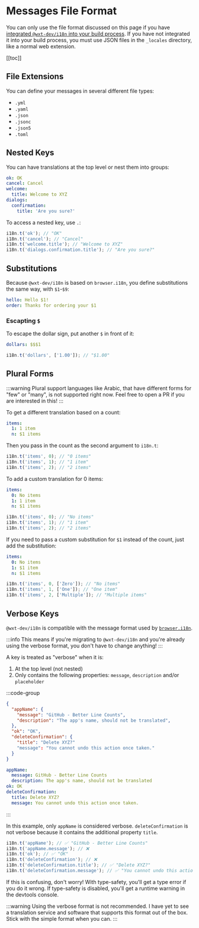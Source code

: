 # Messages File Format

You can only use the file format discussed on this page if you have [integrated `@wxt-dev/i18n` into your build process](./build-integrations). If you have not integrated it into your build process, you must use JSON files in the `_locales` directory, like a normal web extension.

[[toc]]

## File Extensions

You can define your messages in several different file types:

- `.yml`
- `.yaml`
- `.json`
- `.jsonc`
- `.json5`
- `.toml`

## Nested Keys

You can have translations at the top level or nest them into groups:

```yml
ok: OK
cancel: Cancel
welcome:
  title: Welcome to XYZ
dialogs:
  confirmation:
    title: 'Are you sure?'
```

To access a nested key, use `.`:

```ts
i18n.t('ok'); // "OK"
i18n.t('cancel'); // "Cancel"
i18n.t('welcome.title'); // "Welcome to XYZ"
i18n.t('dialogs.confirmation.title'); // "Are you sure?"
```

## Substitutions

Because `@wxt-dev/i18n` is based on `browser.i18n`, you define substitutions the same way, with `$1`-`$9`:

```yml
hello: Hello $1!
order: Thanks for ordering your $1
```

### Escapting `$`

To escape the dollar sign, put another `$` in front of it:

```yml
dollars: $$$1
```

```ts
i18n.t('dollars', ['1.00']); // "$1.00"
```

## Plural Forms

:::warning
Plural support languages like Arabic, that have different forms for "few" or "many", is not supported right now. Feel free to open a PR if you are interested in this!
:::

To get a different translation based on a count:

```yml
items:
  1: 1 item
  n: $1 items
```

Then you pass in the count as the second argument to `i18n.t`:

```ts
i18n.t('items', 0); // "0 items"
i18n.t('items', 1); // "1 item"
i18n.t('items', 2); // "2 items"
```

To add a custom translation for 0 items:

```yml
items:
  0: No items
  1: 1 item
  n: $1 items
```

```ts
i18n.t('items', 0); // "No items"
i18n.t('items', 1); // "1 item"
i18n.t('items', 2); // "2 items"
```

If you need to pass a custom substitution for `$1` instead of the count, just add the substitution:

```yml
items:
  0: No items
  1: $1 item
  n: $1 items
```

```ts
i18n.t('items', 0, ['Zero']); // "No items"
i18n.t('items', 1, ['One']); // "One item"
i18n.t('items', 2, ['Multiple']); // "Multiple items"
```

## Verbose Keys

`@wxt-dev/i18n` is compatible with the message format used by [`browser.i18n`](https://developer.chrome.com/docs/extensions/reference/api/i18n).

:::info
This means if you're migrating to `@wxt-dev/i18n` and you're already using the verbose format, you don't have to change anything!
:::

A key is treated as "verbose" when it is:

1. At the top level (not nested)
2. Only contains the following properties: `message`, `description` and/or `placeholder`

:::code-group

```json [JSON]
{
  "appName": {
    "message": "GitHub - Better Line Counts",
    "description": "The app's name, should not be translated",
  },
  "ok": "OK",
  "deleteConfirmation": {
    "title": "Delete XYZ?"
    "message": "You cannot undo this action once taken."
  }
}
```

```yml [YAML]
appName:
  message: GitHub - Better Line Counts
  description: The app's name, should not be translated
ok: OK
deleteConfirmation:
  title: Delete XYZ?
  message: You cannot undo this action once taken.
```

:::

In this example, only `appName` is considered verbose. `deleteConfirmation` is not verbose because it contains the additional property `title`.

```ts
i18n.t('appName'); // ✅ "GitHub - Better Line Counts"
i18n.t('appName.message'); // ❌
i18n.t('ok'); // ✅ "OK"
i18n.t('deleteConfirmation'); // ❌
i18n.t('deleteConfirmation.title'); // ✅ "Delete XYZ?"
i18n.t('deleteConfirmation.message'); // ✅ "You cannot undo this action once taken."
```

If this is confusing, don't worry! With type-safety, you'll get a type error if you do it wrong. If type-safety is disabled, you'll get a runtime warning in the devtools console.

:::warning
Using the verbose format is not recommended. I have yet to see a translation service and software that supports this format out of the box. Stick with the simple format when you can.
:::
